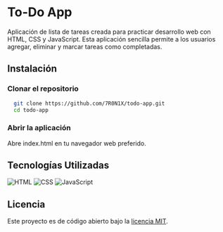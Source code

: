 # To-Do App

Aplicación de lista de tareas creada para practicar desarrollo web con HTML, CSS y JavaScript. Esta aplicación sencilla permite a los usuarios agregar, eliminar y marcar tareas como completadas.

## Instalación

### Clonar el repositorio

```bash
  git clone https://github.com/7R0N1X/todo-app.git
  cd todo-app
```

### Abrir la aplicación

Abre index.html en tu navegador web preferido.

## Tecnologías Utilizadas

![HTML](https://img.shields.io/badge/HTML-E34F26?style=for-the-badge&logo=html5&logoColor=white)
![CSS](https://img.shields.io/badge/CSS-1572B6?style=for-the-badge&logo=css3&logoColor=white)
![JavaScript](https://img.shields.io/badge/JavaScript-F7DF1E?style=for-the-badge&logo=javascript&logoColor=black)

## Licencia

Este proyecto es de código abierto bajo la [licencia MIT](https://github.com/7R0N1X/todo-app/blob/main/LICENSE).